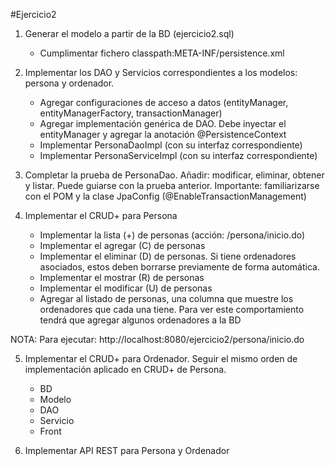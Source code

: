 #Ejercicio2

1. Generar el modelo a partir de la BD (ejercicio2.sql)
	- Cumplimentar fichero classpath:META-INF/persistence.xml

2. Implementar los DAO y Servicios correspondientes a los modelos: persona y ordenador.
	- Agregar configuraciones de acceso a datos (entityManager, entityManagerFactory, transactionManager)
	- Agregar implementación genérica de DAO. Debe inyectar el entityManager y agregar la anotación @PersistenceContext
	- Implementar PersonaDaoImpl (con su interfaz correspondiente)
	- Implementar PersonaServiceImpl (con su interfaz correspondiente)

3. Completar la prueba de PersonaDao. Añadir: modificar, eliminar, obtener y listar. Puede guiarse con la prueba anterior. Importante: familiarizarse con el POM y la clase JpaConfig (@EnableTransactionManagement)

4. Implementar el CRUD+ para Persona
	- Implementar la lista (+) de personas (acción: /persona/inicio.do)
	- Implementar el agregar (C) de personas
	- Implementar el eliminar (D) de personas. Si tiene ordenadores asociados, estos deben borrarse previamente de forma automática.
	- Implementar el mostrar (R) de personas
	- Implementar el modificar (U) de personas
	- Agregar al listado de personas, una columna que muestre los ordenadores que cada una tiene. Para ver este comportamiento tendrá que agregar algunos ordenadores a la BD

NOTA: Para ejecutar: http://localhost:8080/ejercicio2/persona/inicio.do

5. Implementar el CRUD+ para Ordenador. Seguir el mismo orden de implementación aplicado en CRUD+ de Persona.
	- BD
	- Modelo
	- DAO
	- Servicio
	- Front

6. Implementar API REST para Persona y Ordenador
